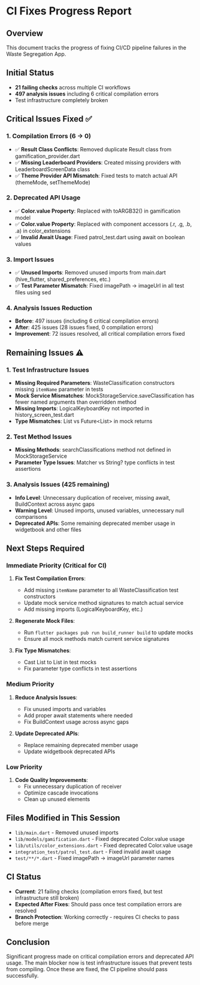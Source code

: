 # CI Fixes Progress Report

## Overview
This document tracks the progress of fixing CI/CD pipeline failures in the Waste Segregation App.

## Initial Status
- **21 failing checks** across multiple CI workflows
- **497 analysis issues** including 6 critical compilation errors
- Test infrastructure completely broken

## Critical Issues Fixed ✅

### 1. Compilation Errors (6 → 0)
- ✅ **Result Class Conflicts**: Removed duplicate Result class from gamification_provider.dart
- ✅ **Missing Leaderboard Providers**: Created missing providers with LeaderboardScreenData class
- ✅ **Theme Provider API Mismatch**: Fixed tests to match actual API (themeMode, setThemeMode)

### 2. Deprecated API Usage
- ✅ **Color.value Property**: Replaced with toARGB32() in gamification model
- ✅ **Color.value Property**: Replaced with component accessors (.r, .g, .b, .a) in color_extensions
- ✅ **Invalid Await Usage**: Fixed patrol_test.dart using await on boolean values

### 3. Import Issues
- ✅ **Unused Imports**: Removed unused imports from main.dart (hive_flutter, shared_preferences, etc.)
- ✅ **Test Parameter Mismatch**: Fixed imagePath → imageUrl in all test files using sed

### 4. Analysis Issues Reduction
- **Before**: 497 issues (including 6 critical compilation errors)
- **After**: 425 issues (28 issues fixed, 0 compilation errors)
- **Improvement**: 72 issues resolved, all critical compilation errors fixed

## Remaining Issues ⚠️

### 1. Test Infrastructure Issues
- **Missing Required Parameters**: WasteClassification constructors missing `itemName` parameter in tests
- **Mock Service Mismatches**: MockStorageService.saveClassification has fewer named arguments than overridden method
- **Missing Imports**: LogicalKeyboardKey not imported in history_screen_test.dart
- **Type Mismatches**: List<dynamic> vs Future<List<WasteClassification>> in mock returns

### 2. Test Method Issues
- **Missing Methods**: searchClassifications method not defined in MockStorageService
- **Parameter Type Issues**: Matcher vs String? type conflicts in test assertions

### 3. Analysis Issues (425 remaining)
- **Info Level**: Unnecessary duplication of receiver, missing await, BuildContext across async gaps
- **Warning Level**: Unused imports, unused variables, unnecessary null comparisons
- **Deprecated APIs**: Some remaining deprecated member usage in widgetbook and other files

## Next Steps Required

### Immediate Priority (Critical for CI)
1. **Fix Test Compilation Errors**:
   - Add missing `itemName` parameter to all WasteClassification test constructors
   - Update mock service method signatures to match actual service
   - Add missing imports (LogicalKeyboardKey, etc.)

2. **Regenerate Mock Files**:
   - Run `flutter packages pub run build_runner build` to update mocks
   - Ensure all mock methods match current service signatures

3. **Fix Type Mismatches**:
   - Cast List<dynamic> to List<WasteClassification> in test mocks
   - Fix parameter type conflicts in test assertions

### Medium Priority
1. **Reduce Analysis Issues**:
   - Fix unused imports and variables
   - Add proper await statements where needed
   - Fix BuildContext usage across async gaps

2. **Update Deprecated APIs**:
   - Replace remaining deprecated member usage
   - Update widgetbook deprecated APIs

### Low Priority
1. **Code Quality Improvements**:
   - Fix unnecessary duplication of receiver
   - Optimize cascade invocations
   - Clean up unused elements

## Files Modified in This Session
- `lib/main.dart` - Removed unused imports
- `lib/models/gamification.dart` - Fixed deprecated Color.value usage
- `lib/utils/color_extensions.dart` - Fixed deprecated Color.value usage
- `integration_test/patrol_test.dart` - Fixed invalid await usage
- `test/**/*.dart` - Fixed imagePath → imageUrl parameter names

## CI Status
- **Current**: 21 failing checks (compilation errors fixed, but test infrastructure still broken)
- **Expected After Fixes**: Should pass once test compilation errors are resolved
- **Branch Protection**: Working correctly - requires CI checks to pass before merge

## Conclusion
Significant progress made on critical compilation errors and deprecated API usage. The main blocker now is test infrastructure issues that prevent tests from compiling. Once these are fixed, the CI pipeline should pass successfully. 